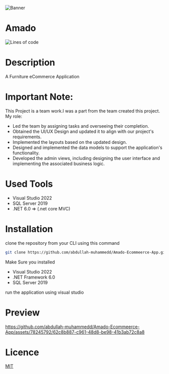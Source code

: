 ![Banner](https://github.com/abdullah-muhammedd/banners/blob/master/Blue%20Purple%20Gradient%20Grand%20Opening%20Medium%20Banner.png?raw=true)


# Amado 
![Lines of code](https://img.shields.io/tokei/lines/github.com/abdullah-muhammedd/Amado-Ecommeerce-App/tree/master/Amado?style=plastic)

# Description 
A Furniture eCommerce Application

# Important Note: 
This Project is a team work.I was a part from the team created this project. 
My role: 
- Led the team by assigning tasks and overseeing their completion.
- Obtained the UI/UX Design and updated it to align with our project's requirements.
- Implemented the layouts based on the updated design.
- Designed and implemented the data models to support the application's functionality.
- Developed the admin views, including designing the user interface and implementing the associated business logic.

# Used Tools
- Visual Studio 2022
- SQL Server 2019
- .NET 6.0 => (.net core MVC)
  
# Installation 
clone the repository from your CLI using this command 
```bash 
git clone https://github.com/abdullah-muhammedd/Amado-Ecommeerce-App.git
```
Make Sure you installed 
- Visual Studio 2022
- .NET Framework 6.0
- SQL Server 2019
  
run the application using visual studio 

# Preview
https://github.com/abdullah-muhammedd/Amado-Ecommeerce-App/assets/78245792/62c8b887-c961-48d8-be98-41b3ab72c8a8



# Licence 
[MIT](https://choosealicense.com/licenses/mit/)
